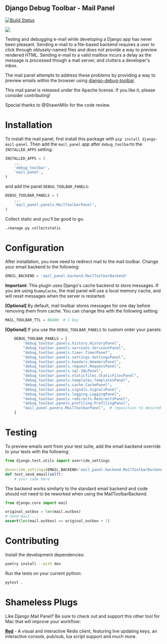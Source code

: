 
## Django Debug Toolbar - Mail Panel

[![Build Status](https://secure.travis-ci.org/scuml/django-mail-panel.png?branch=master)](http://travis-ci.org/scuml/django-mail-panel)

![](https://cloud.githubusercontent.com/assets/1790447/9289964/6aa7c4ba-434e-11e5-8594-3bb3efd0cd81.png)


Testing and debugging e-mail while developing a Django app has never been pleasant.  Sending e-mail to a file-based backend requires a user to click through obtusely-named files and does not provide a way to preview rendered HTML.  Sending e-mail to a valid mailbox incurs a delay as the message is processed though a mail server, and clutters a developer's inbox.

The mail panel attempts to address these problems by providing a way to preview emails within the browser using [django-debug-toolbar](https://github.com/jazzband/django-debug-toolbar).

This mail panel is released under the Apache license. If you like it, please consider contributing!

Special thanks to @ShawnMilo for the code review.


Installation
============

To install the mail panel, first install this package with `pip install django-mail-panel`.  Then add the `mail_panel` app after `debug_toolbar`to the `INSTALLED_APPS` setting:

```python
INSTALLED_APPS = (
    ...
    'debug_toolbar',
    'mail_panel',
)
```

and add the panel `DEBUG_TOOLBAR_PANELS`:

```python
DEBUG_TOOLBAR_PANELS = (
    ...
    'mail_panel.panels.MailToolbarPanel',
)
```


Collect static and you'll be good to go.

```bash
./manage.py collectstatic
```


Configuration
=============

After installation, you now need to redirect mail to the mail toolbar.  Change your email backend to the following:

```python
EMAIL_BACKEND = 'mail_panel.backend.MailToolbarBackend'
```

**Important:** This plugin uses Django's cache backend to store messages.  If you are using `DummyCache`, the mail panel will use a local memory cache, and will reset messages when the server is restarted.


**[Optional]** 
By default, mail toolbar stores messages for one day before removing them from cache.  You can change this with the following setting:

```python
MAIL_TOOLBAR_TTL = 86400  # 1 Day
```

**[Optional]**
If you use the `DEBUG_TOOLBAR_PANELS` to custom order your panels:

```python
    DEBUG_TOOLBAR_PANELS = [
        "debug_toolbar.panels.history.HistoryPanel",
        "debug_toolbar.panels.versions.VersionsPanel",
        "debug_toolbar.panels.timer.TimerPanel",
        "debug_toolbar.panels.settings.SettingsPanel",
        "debug_toolbar.panels.headers.HeadersPanel",
        "debug_toolbar.panels.request.RequestPanel",
        "debug_toolbar.panels.sql.SQLPanel",
        "debug_toolbar.panels.staticfiles.StaticFilesPanel",
        "debug_toolbar.panels.templates.TemplatesPanel",
        "debug_toolbar.panels.cache.CachePanel",
        "debug_toolbar.panels.signals.SignalsPanel",
        "debug_toolbar.panels.logging.LoggingPanel",
        "debug_toolbar.panels.redirects.RedirectsPanel",
        "debug_toolbar.panels.profiling.ProfilingPanel",
        "mail_panel.panels.MailToolbarPanel",  # reposition to desired location
    ]
```



Testing
=======

To preview emails sent from your test suite, add the email backend override to your tests with the following:

```python
from django.test.utils import override_settings

@override_settings(EMAIL_BACKEND='mail_panel.backend.MailToolbarBackend')
def test_send_email(self):
    # your code here
```


The backend works similarly to the standard email backend and code should not need to be reworked when using the MailToolbarBackend.


```python
from django.core import mail

original_outbox = len(mail.outbox)
# Send mail ...
assert(len(mail.outbox) == original_outbox + 1)
```

Contributing
============

Install the development dependencies:

```bash
poetry install --with dev
```

Run the tests on your current python:

```bash
pytest .
```




Shameless Plugs
=======
Like Django Mail Panel?  Be sure to check out and support this other tool for Mac that will improve your workflow:

**[Red](https://echodot.com/red/)** - A visual and interactive Redis client, featuring live updating keys, an interactive console, pub/sub, lua script support and much more.
